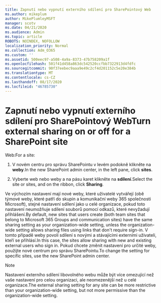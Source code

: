 ```yaml
---
title: Zapnutí nebo vypnutí externího sdílení pro SharePointový Web
ms.author: mikeplum
author: MikePlumleyMSFT
manager: scotv
ms.date: 04/21/2020
ms.audience: Admin
ms.topic: article
ROBOTS: NOINDEX, NOFOLLOW
localization_priority: Normal
ms.collection: Adm_O365
ms.custom: ''
ms.assetid: 500eec97-a508-4a9a-8373-47b758209a1f
ms.openlocfilehash: 501f41d458a863dc542520ccfbb7322913d4fdfc
ms.sourcegitcommit: 90f37eebec9aaa9e49c2cf4d201152c5e20e384b
ms.translationtype: MT
ms.contentlocale: cs-CZ
ms.lasthandoff: 08/17/2020
ms.locfileid: "46785730"
---
```

# <a name="turn-external-sharing-on-or-off-for-a-sharepoint-site"></a><span data-ttu-id="2a384-102">Zapnutí nebo vypnutí externího sdílení pro SharePointový Web</span><span class="sxs-lookup"><span data-stu-id="2a384-102">Turn external sharing on or off for a SharePoint site</span></span>

<span data-ttu-id="2a384-103">Web:</span><span class="sxs-lookup"><span data-stu-id="2a384-103">For a site:</span></span>
  
1. <span data-ttu-id="2a384-104">V novém centru pro správu SharePointu v levém podokně klikněte na **weby**.</span><span class="sxs-lookup"><span data-stu-id="2a384-104">In the new SharePoint admin center, in the left pane, click **sites**.</span></span>
    
2. <span data-ttu-id="2a384-105">Vyberte web nebo weby a na pásu karet klikněte na **sdílení**.</span><span class="sxs-lookup"><span data-stu-id="2a384-105">Select the site or sites, and on the ribbon, click **Sharing**.</span></span>
    
<span data-ttu-id="2a384-106">Ve výchozím nastavení mají nové weby, které uživatelé vytvářejí (obě týmové weby, které patří do skupin a komunikační weby 365 společnosti Microsoft), stejné nastavení sdílení jako u celé organizace, pokud toto nastavení neumožňuje sdílení souborů pomocí odkazů, které nevyžadují přihlášení.</span><span class="sxs-lookup"><span data-stu-id="2a384-106">By default, new sites that users create (both team sites that belong to Microsoft 365 Groups and communication sites) have the same sharing setting as your organization-wide setting, unless the organization-wide setting allows sharing files using links that don't require sign-in.</span></span> <span data-ttu-id="2a384-107">V tomto případě weby povolí sdílení s novými a stávajícími externími uživateli, kteří se přihlásí.</span><span class="sxs-lookup"><span data-stu-id="2a384-107">In this case, the sites allow sharing with new and existing external users who sign in.</span></span> <span data-ttu-id="2a384-108">Pokud chcete změnit nastavení pro určité weby, použijte nové centrum pro správu SharePointu.</span><span class="sxs-lookup"><span data-stu-id="2a384-108">To change the setting for specific sites, use the new SharePoint admin center.</span></span>
  
> [!NOTE]
> <span data-ttu-id="2a384-109">Nastavení externího sdílení libovolného webu může být více omezující než vaše nastavení pro celou organizaci, ale neomezenější než u celé organizace.</span><span class="sxs-lookup"><span data-stu-id="2a384-109">The external sharing setting for any site can be more restrictive than your organization-wide setting, but not more permissive than the organization-wide setting.</span></span> 
  

